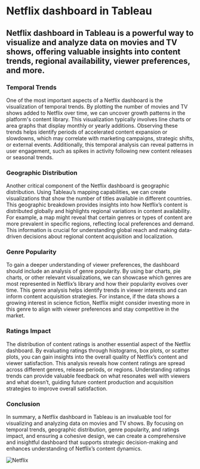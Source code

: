 # Netflix dashboard in Tableau

## Netflix dashboard in Tableau is a powerful way to visualize and analyze data on movies and TV shows, offering valuable insights into content trends, regional availability, viewer preferences, and more. 

### Temporal Trends
One of the most important aspects of a Netflix dashboard is the visualization of temporal trends. By plotting the number of movies and TV shows added to Netflix over time, we can uncover growth patterns in the platform's content library. This visualization typically involves line charts or area graphs that display monthly or yearly additions. Observing these trends helps identify periods of accelerated content expansion or slowdowns, which may correlate with marketing campaigns, strategic shifts, or external events. Additionally, this temporal analysis can reveal patterns in user engagement, such as spikes in activity following new content releases or seasonal trends.

### Geographic Distribution
Another critical component of the Netflix dashboard is geographic distribution. Using Tableau’s mapping capabilities, we can create visualizations that show the number of titles available in different countries. This geographic breakdown provides insights into how Netflix’s content is distributed globally and highlights regional variations in content availability. For example, a map might reveal that certain genres or types of content are more prevalent in specific regions, reflecting local preferences and demand. This information is crucial for understanding global reach and making data-driven decisions about regional content acquisition and localization.

### Genre Popularity
To gain a deeper understanding of viewer preferences, the dashboard should include an analysis of genre popularity. By using bar charts, pie charts, or other relevant visualizations, we can showcase which genres are most represented in Netflix’s library and how their popularity evolves over time. This genre analysis helps identify trends in viewer interests and can inform content acquisition strategies. For instance, if the data shows a growing interest in science fiction, Netflix might consider investing more in this genre to align with viewer preferences and stay competitive in the market.

### Ratings Impact
The distribution of content ratings is another essential aspect of the Netflix dashboard. By evaluating ratings through histograms, box plots, or scatter plots, you can gain insights into the overall quality of Netflix’s content and viewer satisfaction. This analysis reveals how content ratings are spread across different genres, release periods, or regions. Understanding ratings trends can provide valuable feedback on what resonates well with viewers and what doesn’t, guiding future content production and acquisition strategies to improve overall satisfaction.

### Conclusion
In summary, a Netflix dashboard in Tableau is an invaluable tool for visualizing and analyzing data on movies and TV shows. By focusing on temporal trends, geographic distribution, genre popularity, and ratings impact, and ensuring a cohesive design, we can create a comprehensive and insightful dashboard that supports strategic decision-making and enhances understanding of Netflix’s content dynamics.


![Netflix](https://github.com/user-attachments/assets/ca7aa7df-2c51-4596-8bc1-baa25e60221c)
